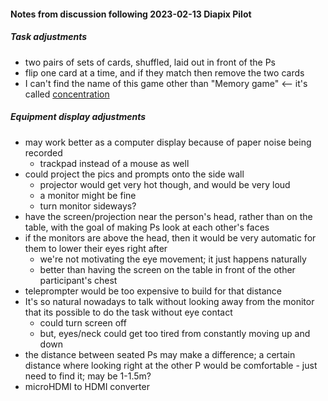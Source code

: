 #### Notes from discussion following 2023-02-13 Diapix Pilot

##### Task adjustments
* two pairs of sets of cards, shuffled, laid out in front of the Ps
* flip one card at a time, and if they match then remove the two cards  
* I can't find the name of this game other than "Memory game" <-- it's called [concentration](https://en.wikipedia.org/wiki/Concentration_(card_game))

##### Equipment display adjustments
* may work better as a computer display because of paper noise being recorded
	* trackpad instead of a mouse as well
* could project the pics and prompts onto the side wall
	* projector would get very hot though, and would be very loud
	* a monitor might be fine
	* turn monitor sideways?
* have the screen/projection near the person's head, rather than on the table, with the goal of making Ps look at each other's faces
* if the monitors are above the head, then it would be very automatic for them to lower their eyes right after
	* we're not motivating the eye movement; it just happens naturally
	* better than having the screen on the table in front of the other participant's chest
* teleprompter would be too expensive to build for that distance
* It's so natural nowadays to talk without looking away from the monitor that its possible to do the task without eye contact
	* could turn screen off
	* but, eyes/neck could get too tired from constantly moving up and down
* the distance between seated Ps may make a difference; a certain distance where looking right at the other P would be comfortable - just need to find it; may be 1-1.5m?
* microHDMI to HDMI converter
